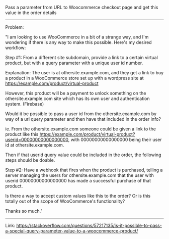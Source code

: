 Pass a parameter from URL to Woocommerce checkout page and get this value in the order details

---

Problem:

"I am looking to use WooCommerce in a bit of a strange way, and I'm wondering if there is any way to make this possible. Here's my desired workflow:

Step #1: From a different site subdomain, provide a link to a certain virtual product, but with a query parameter with a unique user id number.

Explanation: The user is at othersite.example.com, and they get a link to buy a product in a WooCommerce store set up with a wordpress site at https://example.com/product/virtual-product

However, this product will be a payment to unlock something on the othersite.example.com site which has its own user and authentication system. (Firebase)

Would it be possible to pass a user id from the othersite.example.com by way of a url query parameter and then have that included in the order info?

ie. From the othersite.example.com someone could be given a link to the product like this https://example.com/product/virtual-product?userid=00000000000000000, with 00000000000000000 being their user id at othersite.example.com.

Then if that userid query value could be included in the order, the following steps should be doable.

Step #2: Have a webhook that fires when the product is purchased, telling a server managing the users for othersite.example.com that the user with userid 00000000000000000 has made a successful purchase of that product.

Is there a way to accept custom values like this to the order? Or is this totally out of the scope of WooCommerce's functionality?

Thanks so much."

---

Link: https://stackoverflow.com/questions/57217135/is-it-possible-to-pass-a-special-query-parameter-value-to-a-woocommerce-product/

